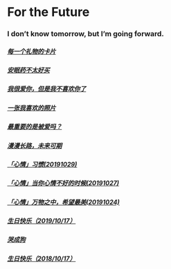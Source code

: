 # For the Future

### I don’t know tomorrow, but I’m going forward.

##### [每一个礼物的卡片](/20191213.html)

##### [安眠药不太好买](/20191211-2.html)

##### [我很爱你，但是我不喜欢你了](/20191211.html)

##### [一张我喜欢的照片](/20191207.html)

##### [最重要的是被爱吗？](/20191125.html)

##### [漫漫长路，未来可期](/20191109.html)

##### [「心情」习惯(20191029)](/20191029.html)

##### [「心情」当你心情不好的时候(20191027)](/20191027.html)

##### [「心情」万物之中，希望最美(20191024)](/20191024.html)

##### [ 生日快乐（2019/10/17）](/20191017-2.html)

##### [ 哭成狗](/20181031.html)

##### [ 生日快乐（2018/10/17）](/20181017.html)

